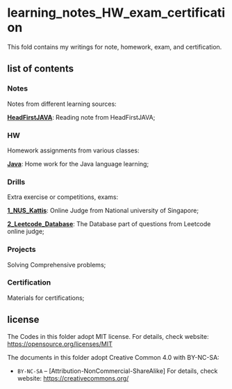 # learning_notes_HW_exam_certification

This fold contains my writings for note, homework, exam, and certification. 

## list of contents

### Notes

Notes from different learning sources:

**[HeadFirstJAVA](./Notes/HeadFirstJAVA)**: Reading note from HeadFirstJAVA;

### HW

Homework assignments from various classes:

**[Java](./HW/Java)**: Home work for the Java language learning;

### Drills

Extra exercise or competitions, exams:

**[1_NUS_Kattis](./Drills/1_NUS_Kattis)**: Online Judge from National university of Singapore;

**[2_Leetcode_Database](./Drills/2_Leetcode_Database)**: The Database part of questions from Leetcode online judge;

### Projects

Solving Comprehensive problems;

### Certification

Materials for certifications;



## license

The Codes in this folder adopt MIT license.
For details, check website: https://opensource.org/licenses/MIT

The documents in this folder adopt Creative Common 4.0 with BY-NC-SA:
* `BY-NC-SA` – [Attribution-NonCommercial-ShareAlike]
For details, check website: https://creativecommons.org/

